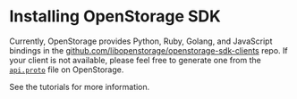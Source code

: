 # Installing OpenStorage SDK

Currently, OpenStorage provides Python, Ruby, Golang, and JavaScript bindings
in the [github.com/libopenstorage/openstorage-sdk-clients](https://github.com/libopenstorage/openstorage-sdk-clients)
repo. If your client is not available, please feel free to generate one
from the [`api.proto`](https://github.com/libopenstorage/openstorage/blob/master/api/api.proto)
file on OpenStorage.


See the tutorials for more information.